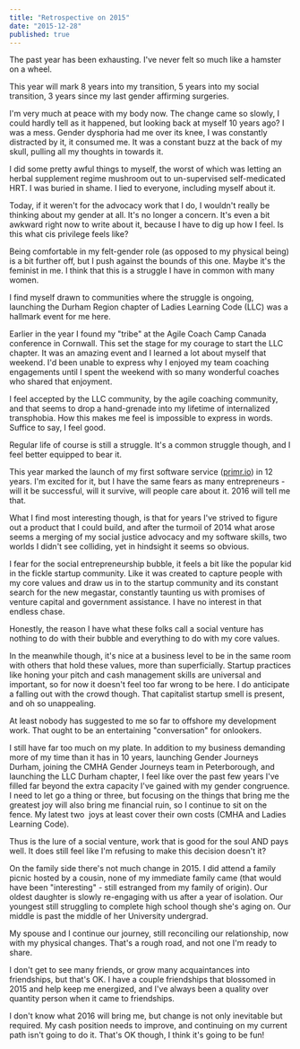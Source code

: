 ```yaml
---
title: "Retrospective on 2015"
date: "2015-12-28"
published: true
---
```


The past year has been exhausting. I've never felt so much like a hamster on a wheel.

This year will mark 8 years into my transition, 5 years into my social transition, 3 years since my last gender affirming surgeries.

I'm very much at peace with my body now. The change came so slowly, I could hardly tell as it happened, but looking back at myself 10 years ago? I was a mess. Gender dysphoria had me over its knee, I was constantly distracted by it, it consumed me. It was a constant buzz at the back of my skull, pulling all my thoughts in towards it.

I did some pretty awful things to myself, the worst of which was letting an herbal supplement regime mushroom out to un-supervised self-medicated HRT. I was buried in shame. I lied to everyone, including myself about it.

Today, if it weren't for the advocacy work that I do, I wouldn't really be thinking about my gender at all. It's no longer a concern. It's even a bit awkward right now to write about it, because I have to dig up how I feel. Is this what cis privilege feels like?

Being comfortable in my felt-gender role (as opposed to my physical being) is a bit further off, but I push against the bounds of this one. Maybe it's the feminist in me. I think that this is a struggle I have in common with many women.

I find myself drawn to communities where the struggle is ongoing, launching the Durham Region chapter of Ladies Learning Code (LLC) was a hallmark event for me here.

Earlier in the year I found my "tribe" at the Agile Coach Camp Canada conference in Cornwall. This set the stage for my courage to start the LLC chapter. It was an amazing event and I learned a lot about myself that weekend. I'd been unable to express why I enjoyed my team coaching engagements until I spent the weekend with so many wonderful coaches who shared that enjoyment.

I feel accepted by the LLC community, by the agile coaching community, and that seems to drop a hand-grenade into my lifetime of internalized transphobia. How this makes me feel is impossible to express in words. Suffice to say, I feel good.

Regular life of course is still a struggle. It's a common struggle though, and I feel better equipped to bear it.

This year marked the launch of my first software service ([primr.io](https://primr.io)) in 12 years. I'm excited for it, but I have the same fears as many entrepreneurs - will it be successful, will it survive, will people care about it. 2016 will tell me that.

What I find most interesting though, is that for years I've strived to figure out a product that I could build, and after the turmoil of 2014 what arose seems a merging of my social justice advocacy and my software skills, two worlds I didn't see colliding, yet in hindsight it seems so obvious.

I fear for the social entrepreneurship bubble, it feels a bit like the popular kid in the fickle startup community. Like it was created to capture people with my core values and draw us in to the startup community and its constant search for the new megastar, constantly taunting us with promises of venture capital and government assistance. I have no interest in that endless chase.

Honestly, the reason I have what these folks call a social venture has nothing to do with their bubble and everything to do with my core values.

In the meanwhile though, it's nice at a business level to be in the same room with others that hold these values, more than superficially. Startup practices like honing your pitch and cash management skills are universal and important, so for now it doesn't feel too far wrong to be here. I do anticipate a falling out with the crowd though. That capitalist startup smell is present, and oh so unappealing.

At least nobody has suggested to me so far to offshore my development work. That ought to be an entertaining "conversation" for onlookers.

I still have far too much on my plate. In addition to my business demanding more of my time than it has in 10 years, launching Gender Journeys Durham, joining the CMHA Gender Journeys team in Peterborough, and launching the LLC Durham chapter, I feel like over the past few years I've filled far beyond the extra capacity I've gained with my gender congruence. I need to let go a thing or three, but focusing on the things that bring me the greatest joy will also bring me financial ruin, so I continue to sit on the fence. My latest two  joys at least cover their own costs (CMHA and Ladies Learning Code).

Thus is the lure of a social venture, work that is good for the soul AND pays well. It does still feel like I'm refusing to make this decision doesn't it?

On the family side there's not much change in 2015. I did attend a family picnic hosted by a cousin, none of my immediate family came (that would have been "interesting" - still estranged from my family of origin). Our oldest daughter is slowly re-engaging with us after a year of isolation. Our youngest still struggling to complete high school though she's aging on. Our middle is past the middle of her University undergrad.

My spouse and I continue our journey, still reconciling our relationship, now with my physical changes. That's a rough road, and not one I'm ready to share.

I don't get to see many friends, or grow many acquaintances into friendships, but that's OK. I have a couple friendships that blossomed in 2015 and help keep me energized, and I've always been a quality over quantity person when it came to friendships.

I don't know what 2016 will bring me, but change is not only inevitable but required. My cash position needs to improve, and continuing on my current path isn't going to do it. That's OK though, I think it's going to be fun!
